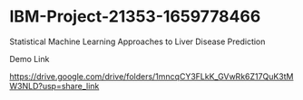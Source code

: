 # IBM-Project-21353-1659778466
Statistical Machine Learning Approaches to Liver Disease Prediction

Demo Link

https://drive.google.com/drive/folders/1mncqCY3FLkK_GVwRk6Z17QuK3tMW3NLD?usp=share_link

